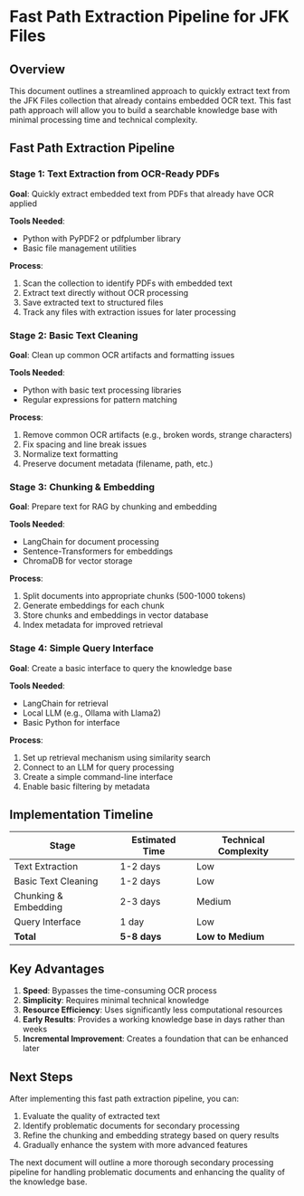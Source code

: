 # Fast Path Extraction Pipeline for JFK Files

## Overview

This document outlines a streamlined approach to quickly extract text from the JFK Files collection that already contains embedded OCR text. This fast path approach will allow you to build a searchable knowledge base with minimal processing time and technical complexity.

## Fast Path Extraction Pipeline

### Stage 1: Text Extraction from OCR-Ready PDFs

**Goal**: Quickly extract embedded text from PDFs that already have OCR applied

**Tools Needed**:
- Python with PyPDF2 or pdfplumber library
- Basic file management utilities

**Process**:
1. Scan the collection to identify PDFs with embedded text
2. Extract text directly without OCR processing
3. Save extracted text to structured files
4. Track any files with extraction issues for later processing

### Stage 2: Basic Text Cleaning

**Goal**: Clean up common OCR artifacts and formatting issues

**Tools Needed**:
- Python with basic text processing libraries
- Regular expressions for pattern matching

**Process**:
1. Remove common OCR artifacts (e.g., broken words, strange characters)
2. Fix spacing and line break issues
3. Normalize text formatting
4. Preserve document metadata (filename, path, etc.)

### Stage 3: Chunking & Embedding

**Goal**: Prepare text for RAG by chunking and embedding

**Tools Needed**:
- LangChain for document processing
- Sentence-Transformers for embeddings
- ChromaDB for vector storage

**Process**:
1. Split documents into appropriate chunks (500-1000 tokens)
2. Generate embeddings for each chunk
3. Store chunks and embeddings in vector database
4. Index metadata for improved retrieval

### Stage 4: Simple Query Interface

**Goal**: Create a basic interface to query the knowledge base

**Tools Needed**:
- LangChain for retrieval
- Local LLM (e.g., Ollama with Llama2)
- Basic Python for interface

**Process**:
1. Set up retrieval mechanism using similarity search
2. Connect to an LLM for query processing
3. Create a simple command-line interface
4. Enable basic filtering by metadata

## Implementation Timeline

| Stage | Estimated Time | Technical Complexity |
|-------|----------------|----------------------|
| Text Extraction | 1-2 days | Low |
| Basic Text Cleaning | 1-2 days | Low |
| Chunking & Embedding | 2-3 days | Medium |
| Query Interface | 1 day | Low |
| **Total** | **5-8 days** | **Low to Medium** |

## Key Advantages

1. **Speed**: Bypasses the time-consuming OCR process
2. **Simplicity**: Requires minimal technical knowledge
3. **Resource Efficiency**: Uses significantly less computational resources
4. **Early Results**: Provides a working knowledge base in days rather than weeks
5. **Incremental Improvement**: Creates a foundation that can be enhanced later

## Next Steps

After implementing this fast path extraction pipeline, you can:

1. Evaluate the quality of extracted text
2. Identify problematic documents for secondary processing
3. Refine the chunking and embedding strategy based on query results
4. Gradually enhance the system with more advanced features

The next document will outline a more thorough secondary processing pipeline for handling problematic documents and enhancing the quality of the knowledge base.
